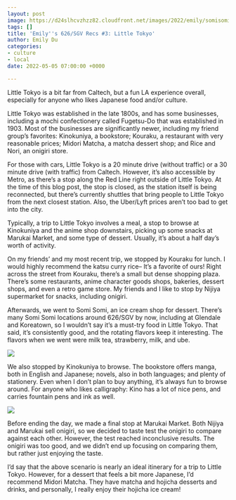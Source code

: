 ```yaml
---
layout: post
image: https://d24slhcvzhzz82.cloudfront.net/images/2022/emily/somisomi.png
tags: []
title: 'Emily''s 626/SGV Recs #3: Little Tokyo'
author: Emily Du
categories:
- culture
- local
date: 2022-05-05 07:00:00 +0000

---
```

Little Tokyo is a bit far from Caltech, but a fun LA experience overall, especially for anyone who likes Japanese food and/or culture.

Little Tokyo was established in the late 1800s, and has some businesses, including a mochi confectionery called Fugetsu-Do that was established in 1903. Most of the businesses are significantly newer, including my friend group’s favorites: Kinokuniya, a bookstore; Kouraku, a restaurant with very reasonable prices; Midori Matcha, a matcha dessert shop; and Rice and Nori, an onigiri store.

For those with cars, Little Tokyo is a 20 minute drive (without traffic) or a 30 minute drive (with traffic) from Caltech. However, it’s also accessible by Metro, as there’s a stop along the Red Line right outside of Little Tokyo. At the time of this blog post, the stop is closed, as the station itself is being reconnected, but there’s currently shuttles that bring people to Little Tokyo from the next closest station. Also, the Uber/Lyft prices aren’t too bad to get into the city.

Typically, a trip to Little Tokyo involves a meal, a stop to browse at Kinokuniya and the anime shop downstairs, picking up some snacks at Marukai Market, and some type of dessert. Usually, it’s about a half day’s worth of activity.

On my friends’ and my most recent trip, we stopped by Kouraku for lunch. I would highly recommend the katsu curry rice– It’s a favorite of ours! Right across the street from Kouraku, there’s a small but dense shopping plaza. There’s some restaurants, anime character goods shops, bakeries, dessert shops, and even a retro game store. My friends and I like to stop by Nijiya supermarket for snacks, including onigiri.

Afterwards, we went to Somi Somi, an ice cream shop for dessert. There’s many Somi Somi locations around 626/SGV by now, including at Glendale and Koreatown, so I wouldn’t say it’s a must-try food in Little Tokyo. That said, it’s consistently good, and the rotating flavors keep it interesting. The flavors when we went were milk tea, strawberry, milk, and ube.

![](https://d24slhcvzhzz82.cloudfront.net/images/2022/emily/somisomi.png)

We also stopped by Kinokuniya to browse. The bookstore offers manga, both in English and Japanese; novels, also in both languages; and plenty of stationery. Even when I don’t plan to buy anything, it’s always fun to browse around. For anyone who likes calligraphy: Kino has a lot of nice pens, and carries fountain pens and ink as well.

![](https://d24slhcvzhzz82.cloudfront.net/images/2022/emily/ink.png)

Before ending the day, we made a final stop at Marukai Market. Both Nijiya and Marukai sell onigiri, so we decided to taste test the onigiri to compare against each other. However, the test reached inconclusive results. The onigiri was too good, and we didn’t end up focusing on comparing them, but rather just enjoying the taste.

I’d say that the above scenario is nearly an ideal itinerary for a trip to Little Tokyo. However, for a dessert that feels a bit more Japanese, I’d recommend Midori Matcha. They have matcha and hojicha desserts and drinks, and personally, I really enjoy their hojicha ice cream!